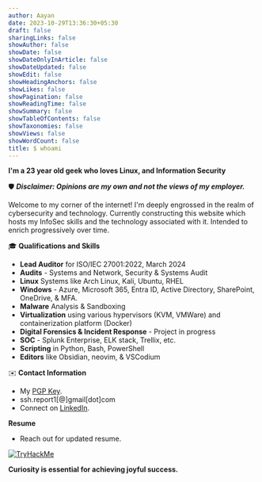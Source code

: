 ```yaml
---
author: Aayan
date: 2023-10-29T13:36:30+05:30
draft: false
sharingLinks: false
showAuthor: false
showDate: false
showDateOnlyInArticle: false
showDateUpdated: false
showEdit: false
showHeadingAnchors: false
showLikes: false
showPagination: false
showReadingTime: false
showSummary: false
showTableOfContents: false
showTaxonomies: false
showViews: false
showWordCount: false
title: $ whoami
---
```

**I'm a 23 year old geek who loves Linux, and Information Security**

🛡️ ***Disclaimer: Opinions are my own and not the views of my employer.*** 

Welcome to my corner of the internet! I'm deeply engrossed in the realm of cybersecurity and technology. Currently constructing this website which hosts my InfoSec skills and the technology associated with it. Intended to enrich progressively over time.

🎓 **Qualifications and Skills**
- **Lead Auditor** for ISO/IEC 27001:2022, March 2024
- **Audits** - Systems and Network, Security & Systems Audit
- **Linux** Systems like Arch Linux, Kali, Ubuntu, RHEL
- **Windows** - Azure, Microsoft 365, Entra ID, Active Directory, SharePoint, OneDrive, & MFA.
- **Malware** Analysis & Sandboxing
- **Virtualization** using various hypervisors (KVM, VMWare) and containerization platform (Docker)
- **Digital Forensics & Incident Response** - Project in progress
- **SOC** - Splunk Enterprise, ELK stack, Trellix, etc.
- **Scripting** in Python, Bash, PowerShell
- **Editors** like Obsidian, neovim, & VSCodium

✉️ **Contact Information**
- My [PGP Key](https://incident-clarity.github.io/pgp/keys/aayan-publickey.asc). 
- ssh.report1[@]gmail[dot]com
- Connect on [LinkedIn](https://www.linkedin.com/in/aayan-ta/).

**Resume**
- Reach out for updated resume.

<a href="https://tryhackme.com/p/IncidentClarity" target="_blank">
    <img src="https://tryhackme-badges.s3.amazonaws.com/IncidentClarity.png" alt="TryHackMe">
</a>

**Curiosity is essential for achieving joyful success.**
